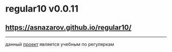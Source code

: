# regular10  v0.0.11
## https://asnazarov.github.io/regular10/
----------------------------------------

данный [проект](https://asnazarov.github.io/regular10/) является учебным по регуляркам
